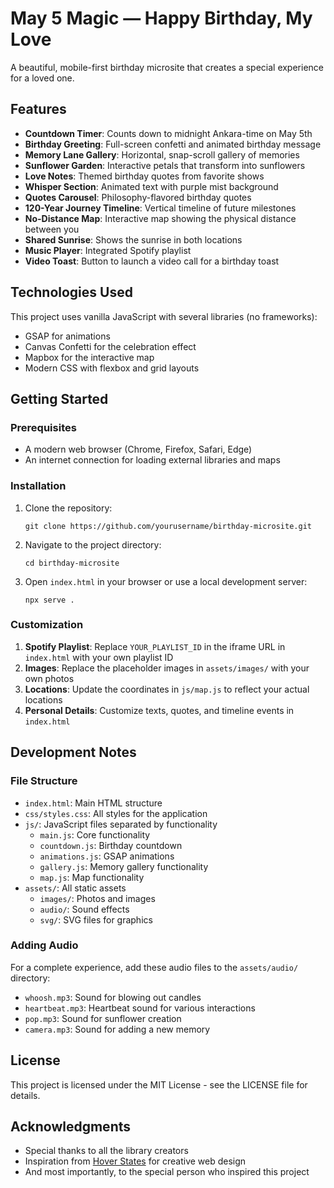 # May 5 Magic — Happy Birthday, My Love

A beautiful, mobile-first birthday microsite that creates a special experience for a loved one.

## Features

- **Countdown Timer**: Counts down to midnight Ankara-time on May 5th
- **Birthday Greeting**: Full-screen confetti and animated birthday message
- **Memory Lane Gallery**: Horizontal, snap-scroll gallery of memories
- **Sunflower Garden**: Interactive petals that transform into sunflowers
- **Love Notes**: Themed birthday quotes from favorite shows
- **Whisper Section**: Animated text with purple mist background
- **Quotes Carousel**: Philosophy-flavored birthday quotes
- **120-Year Journey Timeline**: Vertical timeline of future milestones
- **No-Distance Map**: Interactive map showing the physical distance between you
- **Shared Sunrise**: Shows the sunrise in both locations
- **Music Player**: Integrated Spotify playlist
- **Video Toast**: Button to launch a video call for a birthday toast

## Technologies Used

This project uses vanilla JavaScript with several libraries (no frameworks):

- GSAP for animations
- Canvas Confetti for the celebration effect
- Mapbox for the interactive map
- Modern CSS with flexbox and grid layouts

## Getting Started

### Prerequisites

- A modern web browser (Chrome, Firefox, Safari, Edge)
- An internet connection for loading external libraries and maps

### Installation

1. Clone the repository:
   ```
   git clone https://github.com/yourusername/birthday-microsite.git
   ```

2. Navigate to the project directory:
   ```
   cd birthday-microsite
   ```

3. Open `index.html` in your browser or use a local development server:
   ```
   npx serve .
   ```

### Customization

1. **Spotify Playlist**: Replace `YOUR_PLAYLIST_ID` in the iframe URL in `index.html` with your own playlist ID
2. **Images**: Replace the placeholder images in `assets/images/` with your own photos
3. **Locations**: Update the coordinates in `js/map.js` to reflect your actual locations
4. **Personal Details**: Customize texts, quotes, and timeline events in `index.html`

## Development Notes

### File Structure

- `index.html`: Main HTML structure
- `css/styles.css`: All styles for the application
- `js/`: JavaScript files separated by functionality
  - `main.js`: Core functionality
  - `countdown.js`: Birthday countdown
  - `animations.js`: GSAP animations
  - `gallery.js`: Memory gallery functionality
  - `map.js`: Map functionality
- `assets/`: All static assets
  - `images/`: Photos and images
  - `audio/`: Sound effects
  - `svg/`: SVG files for graphics

### Adding Audio

For a complete experience, add these audio files to the `assets/audio/` directory:
- `whoosh.mp3`: Sound for blowing out candles
- `heartbeat.mp3`: Heartbeat sound for various interactions
- `pop.mp3`: Sound for sunflower creation
- `camera.mp3`: Sound for adding a new memory

## License

This project is licensed under the MIT License - see the LICENSE file for details.

## Acknowledgments

- Special thanks to all the library creators
- Inspiration from [Hover States](https://hoverstat.es/) for creative web design
- And most importantly, to the special person who inspired this project 